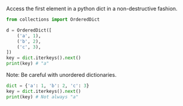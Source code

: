 Access the first element in a python dict in a non-destructive fashion.
```python
from collections import OrderedDict

d = OrderedDict([
    ('a', 1),
    ('b', 2),
    ('c', 3),
])
key = dict.iterkeys().next()
print(key) # "a"
```
Note: Be careful with unordered dictionaries.
```python
dict = {'a': 1, 'b': 2, 'c': 3}
key = dict.iterkeys().next()
print(key) # Not always "a"
```